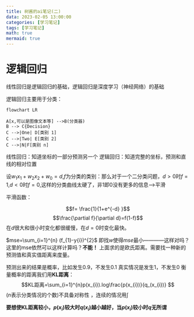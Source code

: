 ```yaml
---
title: 树酱的ai笔记(二)
data: 2023-02-05 13:00:00
categories: [学习笔记]
tags: [学习笔记]
math: true
mermaid: true
---
```


# 逻辑回归
线性回归是逻辑回归的基础，逻辑回归是深度学习（神经网络）的基础

逻辑回归主要用于分类：

```mermaid
flowchart LR

A[x,可以是图像文本等] -->B(分类器)
B --> C{Decision}
C -->|One| D[类别 1]
C -->|Two| E[类别 2]
C -->|N|F[类别 n]
```

线性回归：知道坐标的一部分预测另一个
逻辑回归：知道完整的坐标，预测和直线的相对位置

设$w_{1}x_{1}+w_{2}x_{2}+w_0=d$,$f$为分类的类别：那么对于一个二分类问题，$d>0$时$f=1$,$d<0$时$f=0$,这样的分类曲线太硬了，非1即0没有更多的信息——>平滑

平滑函数：

$$f= \frac{1}{1+e^{-d} }$$
$$\frac{\partial f}{\partial d}=f(1-f)$$ 
在$d$很大和很小时变化都很缓慢，在$d=0$时变化最快。

$mse=\sum_{i=1}^{n} (f_{1}-y{i})^{2}$
即找$w$使得$mse$最小————这样对吗？这里的mse依然可以这样计算吗？**不能！** 上面求的是欧氏距离。需要找一种新的预测值和真实值距离来度量。

预测出来的结果是概率，比如发生0.9，不发生0.1
真实情况是发生1，不发生0
衡量概率的距离我们用**KL距离**：
$$KL距离=\sum_{i=1}^{n}p(x_{i}).log\frac{p(x_{i})}{q_(x_{i})} $$ 
($n$表示分类情况的个数)不具备对称性
，连续的情况用$\int$

**要想使KL距离较小，$p(x_{i})$较大时$q({x_{i})}$越小越好，当$p(x_{i})$较小时$q$无所谓**
